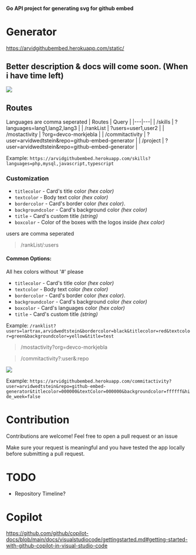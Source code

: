 #### Go API project for generating svg for github embed

# Generator 
https://arvidgithubembed.herokuapp.com/static/

## Better description & docs will come soon. (When i have time left)


![](https://img.shields.io/github/go-mod/go-version/arvidwedtstein/github-embed-generator?style=for-the-badge)

## Routes
Languages are comma seperated
| Routes | Query |
|---|---|
| /skills | ?languages=lang1,lang2,lang3 |
| /rankList | ?users=user1,user2 |
| /mostactivity | ?org=devco-morkjebla |
| /commitactivity | ?user=arvidwedtstein&repo=github-embed-generator |
| /project | ?user=arvidwedtstein&repo=github-embed-generator |

Example: `https://arvidgithubembed.herokuapp.com/skills?languages=php,mysql,javascript,typescript`
### Customization

- `titlecolor` - Card's title color _(hex color)_
- `textcolor` - Body text color _(hex color)_
- `bordercolor` - Card's border color _(hex color)_.
- `backgroundcolor` - Card's background color _(hex color)_
- `title` - Card's custom title _(string)_
- `boxcolor` - Color of the boxes with the logos inside _(hex color)_



 users are comma seperated
> /rankList/:users

#### Common Options:
All hex colors without '#' please
- `titlecolor` - Card's title color _(hex color)_
- `textcolor` - Body text color _(hex color)_
- `bordercolor` - Card's border color _(hex color)_.
- `backgroundcolor` - Card's background color _(hex color)_ 
- `boxcolor` - Card's languages color _(hex color)_
- `title` - Card's custom title _(string)_

Example: 
`/ranklist?users=lartrax,arvidwedtstein&bordercolor=black&titlecolor=red&textcolor=green&backgroundcolor=yellow&title=test`


> /mostactivity?org=devco-morkjebla


> /commitactivity?:user&:repo

![](https://arvidgithubembed.herokuapp.com/commitactivity?user=arvidwedtstein&repo=github-embed-generator&titlecolor=333333&textColor=000000&backgroundcolor=ffffff&hide_week=false)

Example:
`https://arvidgithubembed.herokuapp.com/commitactivity?user=arvidwedtstein&repo=github-embed-generator&titlecolor=000000&textColor=000000&backgroundcolor=ffffff&hide_week=false`

# Contribution

Contributions are welcome!
Feel free to open a pull request or an issue

Make sure your request is meaningful and you have tested the app locally before submitting a pull request.



# TODO

- Repository Timeline?


# Copilot

https://github.com/github/copilot-docs/blob/main/docs/visualstudiocode/gettingstarted.md#getting-started-with-github-copilot-in-visual-studio-code